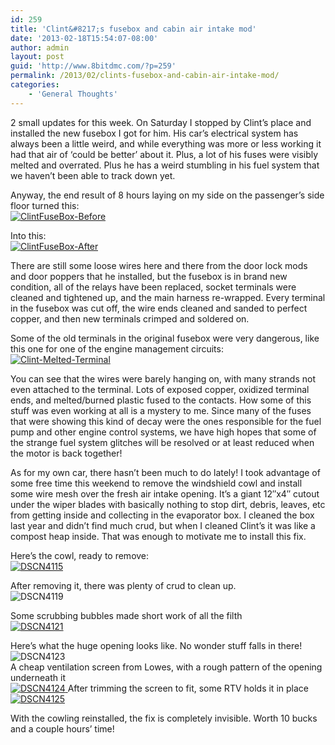 ```yaml
---
id: 259
title: 'Clint&#8217;s fusebox and cabin air intake mod'
date: '2013-02-18T15:54:07-08:00'
author: admin
layout: post
guid: 'http://www.8bitdmc.com/?p=259'
permalink: /2013/02/clints-fusebox-and-cabin-air-intake-mod/
categories:
    - 'General Thoughts'
---
```


2 small updates for this week. On Saturday I stopped by Clint’s place and installed the new fusebox I got for him. His car’s electrical system has always been a little weird, and while everything was more or less working it had that air of ‘could be better’ about it. Plus, a lot of his fuses were visibly melted and overrated. Plus he has a weird stumbling in his fuel system that we haven’t been able to track down yet.

Anyway, the end result of 8 hours laying on my side on the passenger’s side floor turned this:  
[![ClintFuseBox-Before](_site/8bitdmc/assets/images/2013/02/ClintFuseBox-Before-300x225.jpg)](_site/8bitdmc/assets/images/2013/02/ClintFuseBox-Before.jpg)

Into this:  
[![ClintFuseBox-After](_site/8bitdmc/assets/images/2013/02/ClintFuseBox-After-300x225.jpg)](_site/8bitdmc/assets/images/2013/02/ClintFuseBox-After.jpg)

There are still some loose wires here and there from the door lock mods and door poppers that he installed, but the fusebox is in brand new condition, all of the relays have been replaced, socket terminals were cleaned and tightened up, and the main harness re-wrapped. Every terminal in the fusebox was cut off, the wire ends cleaned and sanded to perfect copper, and then new terminals crimped and soldered on.

Some of the old terminals in the original fusebox were very dangerous, like this one for one of the engine management circuits:  
[![Clint-Melted-Terminal](_site/8bitdmc/assets/images/2013/02/Clint-Melted-Terminal-300x225.jpg)](_site/8bitdmc/assets/images/2013/02/Clint-Melted-Terminal.jpg)

You can see that the wires were barely hanging on, with many strands not even attached to the terminal. Lots of exposed copper, oxidized terminal ends, and melted/burned plastic fused to the contacts. How some of this stuff was even working at all is a mystery to me. Since many of the fuses that were showing this kind of decay were the ones responsible for the fuel pump and other engine control systems, we have high hopes that some of the strange fuel system glitches will be resolved or at least reduced when the motor is back together!

As for my own car, there hasn’t been much to do lately! I took advantage of some free time this weekend to remove the windshield cowl and install some wire mesh over the fresh air intake opening. It’s a giant 12″x4″ cutout under the wiper blades with basically nothing to stop dirt, debris, leaves, etc from getting inside and collecting in the evaporator box. I cleaned the box last year and didn’t find much crud, but when I cleaned Clint’s it was like a compost heap inside. That was enough to motivate me to install this fix.

Here’s the cowl, ready to remove:[  
![DSCN4115](_site/8bitdmc/assets/images/2013/02/DSCN4115-300x224.jpg)](_site/8bitdmc/assets/images/2013/02/DSCN4115.jpg)

After removing it, there was plenty of crud to clean up.  
![DSCN4119](_site/8bitdmc/assets/images/2013/02/DSCN4119-300x224.jpg)

Some scrubbing bubbles made short work of all the filth  
[![DSCN4121](_site/8bitdmc/assets/images/2013/02/DSCN4121-300x224.jpg)](_site/8bitdmc/assets/images/2013/02/DSCN4121.jpg)

Here’s what the huge opening looks like. No wonder stuff falls in there!  
![DSCN4123](_site/8bitdmc/assets/images/2013/02/DSCN4123-300x224.jpg)  
[  ](_site/8bitdmc/assets/images/2013/02/DSCN4121.jpg)A cheap ventilation screen from Lowes, with a rough pattern of the opening underneath it[  
![DSCN4124](_site/8bitdmc/assets/images/2013/02/DSCN4124-300x224.jpg)  ](_site/8bitdmc/assets/images/2013/02/DSCN4124.jpg) [  ](_site/8bitdmc/assets/images/2013/02/DSCN4125.jpg)After trimming the screen to fit, some RTV holds it in place[  
![DSCN4125](_site/8bitdmc/assets/images/2013/02/DSCN4125-300x224.jpg)](_site/8bitdmc/assets/images/2013/02/DSCN4125.jpg)

With the cowling reinstalled, the fix is completely invisible. Worth 10 bucks and a couple hours’ time!